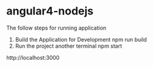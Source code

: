# angular4-nodejs
The follow steps for running application
1. Build the Application for Development
   npm run build
2. Run the project another terminal
   npm start
 
 http://localhost:3000
